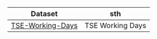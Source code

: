 | Dataset | sth               |
| --- |-------------------|
|[TSE-Working-Days](https://github.com/imahdimir/d-TSE-Working-Days) | TSE Working Days  |